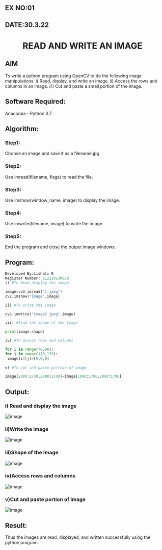 ## EX NO:01
## DATE:30.3.22
# <p align="center">READ AND WRITE AN IMAGE
## AIM
To write a python program using OpenCV to do the following image manipulations.
i) Read, display, and write an image.
ii) Access the rows and columns in an image.
iii) Cut and paste a small portion of the image.

## Software Required:
Anaconda - Python 3.7
## Algorithm:
### Step1:
Choose an image and save it as a filename.jpg
### Step2:
Use imread(filename, flags) to read the file.
### Step3:
Use imshow(window_name, image) to display the image.
### Step4:
Use imwrite(filename, image) to write the image.
### Step5:
End the program and close the output image windows.
## Program:
  ```python
 Developed By:Lishali R
 Register Number: 212220230028
i) #To Read,display the image

image=cv2.imread("1.jpeg")
cv2.imshow("image",image)

ii) #To write the image

cv2.imwrite("image2.jpeg",image)

iii) #Find the shape of the Image

print(image.shape)

iv) #To access rows and columns

for i in range(70,90):
  for j in range(110,170):
   image[i][j]=[0,0,0]
   
v) #To cut and paste portion of image

image[2000:2700,2000:2700]=image[1000:1700,1000:1700]
```
## Output:

### i) Read and display the image

![image](https://user-images.githubusercontent.com/75237886/161375369-a5cf9b32-9382-449b-937f-2c0ba8b40f44.png)


### ii)Write the image

![image](https://user-images.githubusercontent.com/75237886/161375415-581db536-27a3-4327-9f60-cb7637048f8e.png)


### iii)Shape of the Image

![image](https://user-images.githubusercontent.com/75237886/161375444-40ef52ea-3cd0-44e5-9a47-a7ee415e655f.png)


### iv)Access rows and columns
![image](https://user-images.githubusercontent.com/75237886/161375523-08064d6c-95e8-4416-b171-c9dffc59d9a5.png)


### v)Cut and paste portion of image
![image](https://user-images.githubusercontent.com/75237886/161375773-b9c2bb7b-d207-447d-aecb-9ab68e59d000.png)


## Result:
Thus the images are read, displayed, and written successfully using the python program.


